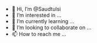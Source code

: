 - 👋 Hi, I’m @Saudtulsi
- 👀 I’m interested in ...
- 🌱 I’m currently learning ...
- 💞️ I’m looking to collaborate on ...
- 📫 How to reach me ...

<!---
Saudtulsi/Saudtulsi is a ✨ special ✨ repository because its `README.md` (this file) appears on your GitHub profile.
You can click the Preview link to take a look at your changes.
--->
